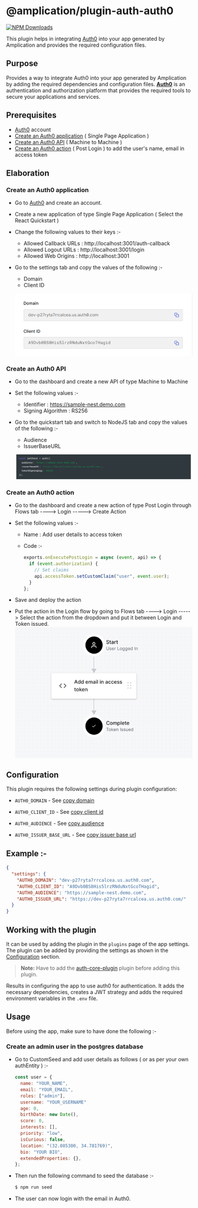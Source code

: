 # @amplication/plugin-auth-auth0

[![NPM Downloads](https://img.shields.io/npm/dt/@amplication/plugin-auth-auth0)](https://www.npmjs.com/package/@amplication/plugin-auth-auth0)

This plugin helps in integrating [Auth0](https://auth0.com/) into your app generated by Amplication and provides the required configuration files.

## Purpose

Provides a way to integrate Auth0 into your app generated by Amplication by adding the required dependencies and configuration files. [**Auth0**](https://auth0.com/) is an authentication and authorization platform that provides the required tools to secure your applications and services.

## Prerequisites

- [Auth0](https://auth0.com/) account
- [Create an Auth0 application](#create-an-auth0-application) ( Single Page Application )
- [Create an Auth0 API](#create-an-auth0-api) ( Machine to Machine )
- [Create an Auth0 action](#create-an-auth0-action) ( Post Login ) to add the user's name, email in access token

## Elaboration

### Create an Auth0 application

- Go to [Auth0](https://auth0.com/) and create an account.
- Create a new application of type Single Page Application ( Select the React Quickstart )
- Change the following values to their keys :-

  - Allowed Callback URLs : http://localhost:3001/auth-callback
  - Allowed Logout URLs : http://localhost:3001/login
  - Allowed Web Origins : http://localhost:3001

- Go to the settings tab and copy the values of the following :-

  - Domain
  - Client ID

  ![Auth0 Application Settings](./assets/auth0-admin-settings.png)

### Create an Auth0 API

- Go to the dashboard and create a new API of type Machine to Machine
- Set the following values :-

  - Identifier : https://sample-nest.demo.com
  - Signing Algorithm : RS256

- Go to the quickstart tab and switch to NodeJS tab and copy the values of the following :-

  - Audience
  - IssuerBaseURL

  ![Auth0 API Settings](./assets/auth0-api-settings.png)

### Create an Auth0 action

- Go to the dashboard and create a new action of type Post Login through Flows tab ----> Login -----> Create Action
- Set the following values :-

  - Name : Add user details to access token
  - Code :-

    ```js
    exports.onExecutePostLogin = async (event, api) => {
      if (event.authorization) {
        // Set claims
        api.accessToken.setCustomClaim("user", event.user);
      }
    };
    ```

- Save and deploy the action
- Put the action in the Login flow by going to Flows tab ----> Login -----> Select the action from the dropdown and put it between Login and Token issued.
  ![Action formation](./assets/action.png)

## Configuration

This plugin requires the following settings during plugin configuration:

- `AUTH0_DOMAIN` - See [copy domain](./#L32)
- `AUTH0_CLIENT_ID` - See [copy client id](#L33)

- `AUTH0_AUDIENCE` - See [copy audience](#L47)
- `AUTH0_ISSUER_BASE_URL` - See [copy issuer base url](#L48)

## Example :-

```json
{
  "settings": {
    "AUTH0_DOMAIN": "dev-p27ryta7rrcalcea.us.auth0.com",
    "AUTH0_CLIENT_ID": "A9Dvb0BS8His5lrzRNduNxtGcoTHagid",
    "AUTH0_AUDIENCE": "https://sample-nest.demo.com",
    "AUTH0_ISSUER_URL": "https://dev-p27ryta7rrcalcea.us.auth0.com/"
  }
}
```

## Working with the plugin

It can be used by adding the plugin in the `plugins` page of the app settings. The plugin can be added by providing the settings as shown in the [Configuration](#configuration) section.

> **Note:** Have to add the [auth-core-plugin](../auth-auth0/README.md) plugin before adding this plugin.

Results in configuring the app to use auth0 for authentication. It adds the necessary dependencies, creates a JWT strategy and adds the required environment variables in the `.env` file.

## Usage

Before using the app, make sure to have done the following :-

### Create an admin user in the postgres database

- Go to CustomSeed and add user details as follows ( or as per your own authEntity ) :-

  ```js
  const user = {
    name: "YOUR_NAME",
    email: "YOUR_EMAIL",
    roles: ["admin"],
    username: "YOUR_USERNAME"
    age: 0,
    birthDate: new Date(),
    score: 0,
    interests: [],
    priority: "low",
    isCurious: false,
    location: "(32.085300, 34.781769)",
    bio: "YOUR BIO",
    extendedProperties: {},
  };
  ```

- Then run the following command to seed the database :-

  ```sh
  $ npm run seed
  ```

- The user can now login with the email in Auth0.
